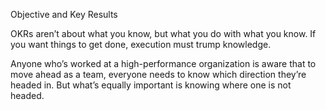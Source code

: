 Objective and Key Results

OKRs aren’t about what you know, but what you do with what you know. If you want things to get done, execution must trump knowledge.

Anyone who’s worked at a high-performance organization is aware that to move ahead as a team, everyone needs to know which direction they’re headed in. But what’s equally important is knowing where one is not headed.